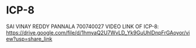 # ICP-8
SAI VINAY REDDY PANNALA 
700740027
VIDEO LINK OF ICP-8:
https://drive.google.com/file/d/1hmyaQ2U7WvLD_Yk9GuUhIDnpFrGAoyor/view?usp=share_link 
